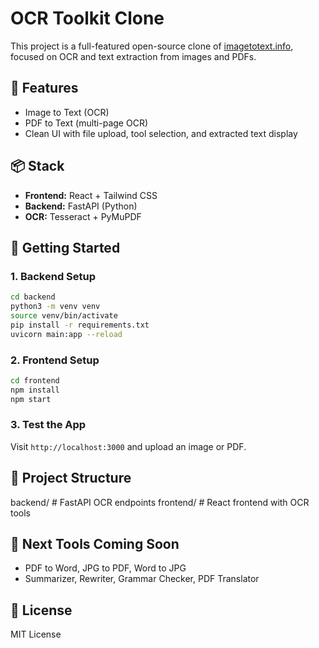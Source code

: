 # OCR Toolkit Clone

This project is a full-featured open-source clone of [imagetotext.info](https://www.imagetotext.info), focused on OCR and text extraction from images and PDFs.

## 🔧 Features
- Image to Text (OCR)
- PDF to Text (multi-page OCR)
- Clean UI with file upload, tool selection, and extracted text display

## 📦 Stack
- **Frontend:** React + Tailwind CSS
- **Backend:** FastAPI (Python)
- **OCR:** Tesseract + PyMuPDF

## 🚀 Getting Started

### 1. Backend Setup
```bash
cd backend
python3 -m venv venv
source venv/bin/activate
pip install -r requirements.txt
uvicorn main:app --reload
```

### 2. Frontend Setup
```bash
cd frontend
npm install
npm start
```

### 3. Test the App
Visit `http://localhost:3000` and upload an image or PDF.

## 📁 Project Structure
backend/         # FastAPI OCR endpoints
frontend/        # React frontend with OCR tools

## 🧠 Next Tools Coming Soon
- PDF to Word, JPG to PDF, Word to JPG
- Summarizer, Rewriter, Grammar Checker, PDF Translator

## 📜 License
MIT License
